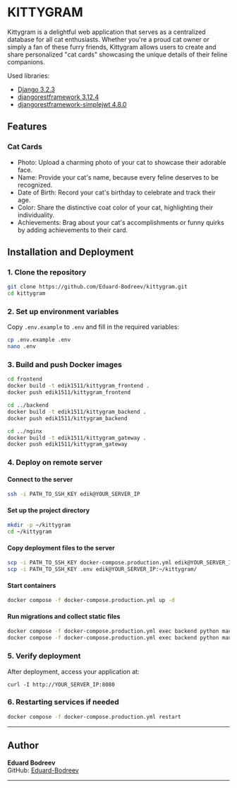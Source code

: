 # KITTYGRAM

Kittygram is a delightful web application that serves as a centralized database for all cat enthusiasts. Whether you're a proud cat owner or simply a fan of these furry friends, Kittygram allows users to create and share personalized "cat cards" showcasing the unique details of their feline companions.

Used libraries:  
- [Django                        3.2.3](https://docs.djangoproject.com/en/3.2/)  
- [djangorestframework           3.12.4](https://www.django-rest-framework.org/)  
- [djangorestframework-simplejwt 4.8.0](https://django-rest-framework-simplejwt.readthedocs.io/)

## Features

### Cat Cards
- Photo: Upload a charming photo of your cat to showcase their adorable face.
- Name: Provide your cat's name, because every feline deserves to be recognized.
- Date of Birth: Record your cat's birthday to celebrate and track their age.
- Color: Share the distinctive coat color of your cat, highlighting their individuality.
- Achievements: Brag about your cat's accomplishments or funny quirks by adding achievements to their card.

## **Installation and Deployment**

### **1. Clone the repository**
```sh
git clone https://github.com/Eduard-Bodreev/kittygram.git
cd kittygram
```

### **2. Set up environment variables**
Copy `.env.example` to `.env` and fill in the required variables:
```sh
cp .env.example .env
nano .env
```

### **3. Build and push Docker images**
```sh
cd frontend
docker build -t edik1511/kittygram_frontend .
docker push edik1511/kittygram_frontend

cd ../backend
docker build -t edik1511/kittygram_backend .
docker push edik1511/kittygram_backend

cd ../nginx
docker build -t edik1511/kittygram_gateway .
docker push edik1511/kittygram_gateway
```

### **4. Deploy on remote server**
#### **Connect to the server**
```sh
ssh -i PATH_TO_SSH_KEY edik@YOUR_SERVER_IP
```

#### **Set up the project directory**
```sh
mkdir -p ~/kittygram
cd ~/kittygram
```

#### **Copy deployment files to the server**
```sh
scp -i PATH_TO_SSH_KEY docker-compose.production.yml edik@YOUR_SERVER_IP:~/kittygram/
scp -i PATH_TO_SSH_KEY .env edik@YOUR_SERVER_IP:~/kittygram/
```

#### **Start containers**
```sh
docker compose -f docker-compose.production.yml up -d
```

#### **Run migrations and collect static files**
```sh
docker compose -f docker-compose.production.yml exec backend python manage.py migrate
docker compose -f docker-compose.production.yml exec backend python manage.py collectstatic --noinput
```

### **5. Verify deployment**
After deployment, access your application at:
```
curl -I http://YOUR_SERVER_IP:8080
```

### **6. Restarting services if needed**
```sh
docker compose -f docker-compose.production.yml restart
```

---

## **Author**
**Eduard Bodreev**  
GitHub: [Eduard-Bodreev](https://github.com/Eduard-Bodreev)

---

